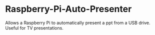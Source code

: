 # Raspberry-Pi-Auto-Presenter
Allows a Raspberry Pi to automatically present a ppt from a USB drive. Useful for TV presentations.
